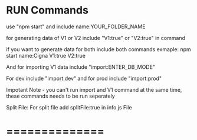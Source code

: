 # RUN Commands

use "npm start" and include name:YOUR_FOLDER_NAME

for generating data of V1 or V2
include "V1:true" or "V2:true" in command

if you want to generate data for both include both commands
exmaple: npm start name:Cigna V1:true V2:true

And for importing V1 data include "import:ENTER_DB_MODE"

For dev include "import:dev"
and for prod include "import:prod"

Impotant Note - you can't run import and V1 command at the same time, these commands needs to be run seperately

Split File:
For split file add splitFile:true in info.js File
# ==============
